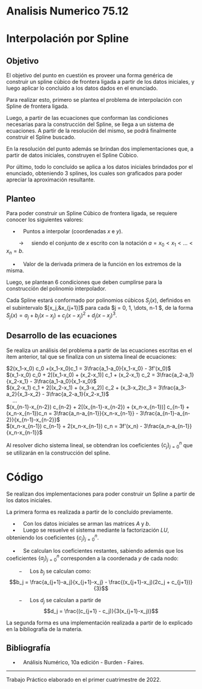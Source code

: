 # Analisis Numerico 75.12

# Interpolación por Spline

## Objetivo

El objetivo del punto en cuestión es proveer una forma genérica de construir un spline cúbico de frontera ligada a partir de los datos iniciales, y luego aplicar lo concluído a los datos dados en el enunciado.

Para realizar esto, primero se plantea el problema de interpolación con Spline de frontera ligada.

Luego, a partir de las ecuaciones que conforman las condiciones necesarias para la construcción del Spline, se llega a un sistema de ecuaciones. A partir de la resolución del mismo, se podrá finalmente construir el Spline buscado.

En la resolución del punto además se brindan dos implementaciones que, a partir de datos iniciales, construyen el Spline Cúbico.

Por último, todo lo concluído se aplica a los datos iniciales brindados por el enunciado, obteniendo $3$ splines, los cuales son graficados para poder apreciar la aproximación resultante.

## Planteo

Para poder construir un Spline Cúbico de frontera ligada, se requiere conocer los siguientes valores:

$\quad \bullet \quad$ Puntos a interpolar (coordenadas $x$ e $y$).

$\quad \quad \rightarrow \quad$ siendo el conjunto de $x$ escrito con la notación $a = x_0 < x_1< \dots < x_n = b.$

$\quad \bullet \quad$ Valor de la derivada primera de la función en los extremos de la misma. 

Luego, se plantean $6$ condiciones que deben cumplirse para la construcción del polinomio interpolador.

Cada Spline estará conformado por polinomios cúbicos $S_j(x)$, definidos en el subintervalo $[x_j,&x_{j+1}]$ para cada $j = 0, 1, \dots, n-1 $, de la forma
$S_j(x) = a_j + b_j (x-x_j) + c_j (x-x_j)^2 + d_j (x-x_j)^3$.


## Desarrollo de las ecuaciones

Se realiza un análisis del problema a partir de las ecuaciones escritas en el ítem anterior, tal que se finaliza con un sistema lineal de ecuaciones:

$2(x_1-x_0) c_0 +(x_1-x_0)c_1 = 3\frac{a_1-a_0}{x_1-x_0} - 3f'(x_0)$\
$(x_1-x_0) c_0 + 2[(x_1-x_0) + (x_2-x_1)] c_1 + (x_2-x_1) c_2 = 3\frac{a_2-a_1}{x_2-x_1} - 3\frac{a_1-a_0}{x_1-x_0}$\
$(x_2-x_1) c_1 + 2[(x_2-x_1) + (x_3-x_2)] c_2 + (x_3-x_2)c_3 = 3\frac{a_3-a_2}{x_3-x_2} - 3\frac{a_2-a_1}{x_2-x_1}$\
$\quad\dots$\
$(x_{n-1}-x_{n-2}) c_{n-2} + 2[(x_{n-1}-x_{n-2}) + (x_n-x_{n-1})] c_{n-1} + (x_n-x_{n-1})c_n = 3\frac{a_n-a_{n-1}}{x_n-x_{n-1}} - 3\frac{a_{n-1}-a_{n-2}}{x_{n-1}-x_{n-2}}$\
$(x_n-x_{n-1}) c_{n-1} + 2(x_n-x_{n-1}) c_n = 3f'(x_n) - 3\frac{a_n-a_{n-1}}{x_n-x_{n-1}}$

Al resolver dicho sistema lineal, se obtendran los coeficientes $\{c_j\}^n_{j = 0}$ que se utilizarán en la construcción del spline.

# Código

Se realizan dos implementaciones para poder construir un Spline a partir de los datos iniciales.

La primera forma es realizada a partir de lo concluído previamente.

$\quad \bullet \quad$ Con los datos iniciales se arman las matrices $A$ y $b$.\
$\quad \bullet \quad$ Luego se resuelve el sistema mediante la factorización $LU$, obteniendo los coeficientes $\{c_j\}^n_{j = 0}$.

$\quad \bullet \quad$ Se calculan los coeficientes restantes, sabiendo además que los coeficientes $\{a_j\}^n_{j = 0}$ corresponden a la coordenada $y$ de cada nodo:

$\quad\quad - \quad$ Los $b_j$ se calculan como:
$$b_j = \frac{a_{j+1}-a_j}{x_{j+1}-x_j} - \frac{(x_{j+1}-x_j)(2c_j + c_{j+1})}{3}$$

$\quad\quad - \quad$ Los $d_j$ se calculan a partir de
$$d_j = \frac{(c_{j+1} - c_j)}{3(x_{j+1}-x_j)}$$

La segunda forma es una implementación realizada a partir de lo explicado en la bibliografía de la materia.


## Bibliografía

$\quad \bullet \quad$ Análisis Numérico, 10a edición - Burden - Faires.


____________________________________________

Trabajo Práctico elaborado en el primer cuatrimestre de 2022.
